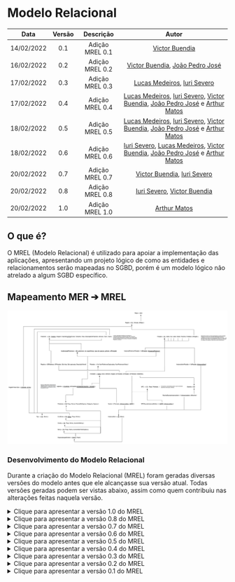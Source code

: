 # Modelo Relacional

|    Data    | Versão | Descrição | Autor |
| :---: | :----: | :---: | :---: |
| 14/02/2022 | 0.1 | Adição MREL 0.1 | [Victor Buendia](https://github.com/Victor-Buendia) |
| 16/02/2022 | 0.2 | Adição MREL 0.2 | [Victor Buendia](https://github.com/Victor-Buendia), [João Pedro José](https://github.com/sudjoao) |
| 17/02/2022 | 0.3 | Adição MREL 0.3 | [Lucas Medeiros](https://github.com/medeiroslucas), [Iuri Severo](https://github.com/iurisevero) |
| 17/02/2022 | 0.4 | Adição MREL 0.4 | [Lucas Medeiros](https://github.com/medeiroslucas), [Iuri Severo](https://github.com/iurisevero), [Victor Buendia](https://github.com/Victor-Buendia), [João Pedro José](https://github.com/sudjoao) e [Arthur Matos](https://github.com/Arthur-Gaudium)  |
| 18/02/2022 | 0.5 | Adição MREL 0.5 | [Lucas Medeiros](https://github.com/medeiroslucas), [Iuri Severo](https://github.com/iurisevero), [Victor Buendia](https://github.com/Victor-Buendia), [João Pedro José](https://github.com/sudjoao) e [Arthur Matos](https://github.com/Arthur-Gaudium)  |
| 18/02/2022 | 0.6 | Adição MREL 0.6 | [Iuri Severo](https://github.com/iurisevero), [Lucas Medeiros](https://github.com/medeiroslucas), [Victor Buendia](https://github.com/Victor-Buendia), [João Pedro José](https://github.com/sudjoao) e [Arthur Matos](https://github.com/Arthur-Gaudium)  |
| 20/02/2022 | 0.7 | Adição MREL 0.7 | [Victor Buendia](https://github.com/Victor-Buendia), [Iuri Severo](https://github.com/iurisevero) |
| 20/02/2022 | 0.8 | Adição MREL 0.8 | [Iuri Severo](https://github.com/iurisevero), [Victor Buendia](https://github.com/Victor-Buendia) |
| 20/02/2022 | 1.0 | Adição MREL 1.0 | [Arthur Matos](https://github.com/Arthur-Gaudium) |

## O que é?

O MREL (Modelo Relacional) é utilizado para apoiar a implementação das aplicações, apresentando um projeto lógico de como as entidades e relacionamentos serão mapeadas no SGBD, porém é um modelo lógico não atrelado a algum SGBD específico.

## Mapeamento MER ➔ MREL

![MREL v1.0](../Assets/Images/MREL/MRELv1.0.png)

### Desenvolvimento do Modelo Relacional

Durante a criação do Modelo Relacional (MREL) foram geradas diversas versões do modelo antes que ele alcançasse sua versão atual. Todas versões geradas podem ser vistas abaixo, assim como quem contribuiu nas alterações feitas naquela versão.


<details>
<summary>Clique para apresentar a versão 1.0 do MREL</summary>

As modificações realizadas nesta versão foram:
- *Apenas revisão de primeira versão final*

![MREL v1.0](../Assets/Images/MREL/MRELv1.0.png)

**Autor(es):** [Arthur Matos](https://github.com/Arthur-Gaudium)<br><br>
</details>

<details>
<summary>Clique para apresentar a versão 0.8 do MREL</summary>

As modificações realizadas nesta versão foram:
- Remoção da tabela TreinadorCapturaInstanciaDePokemon, que estava duplicada
- Organização do diagrama, reduzindo o número de linha sobrepostas

![MREL v0.8](../Assets/Images/MREL/MRELv0.8.png)

**Autor(es):** [Iuri Severo](https://github.com/iurisevero), [Victor Buendia](https://github.com/Victor-Buendia)<br><br>
</details>

<details>
<summary>Clique para apresentar a versão 0.7 do MREL</summary>

As modificações realizadas nesta versão foram:
- Criação da tabela da agregação "Captura"
- Criação da tabela "Vende" para conectar o ternário Treinador, Instância e Vendedor
- Criação do mapeamento de chaves estrangeiras em vermelho
- Na instância de pokemón, retiramos id_pokemon como chave primária

![MREL v0.7](../Assets/Images/MREL/MRELv0.7.png)

**Autor(es):** [Victor Buendia](https://github.com/Victor-Buendia), [Iuri Severo](https://github.com/iurisevero)<br><br>
</details>

<details>
<summary>Clique para apresentar a versão 0.6 do MREL</summary>

As modificações realizadas nesta versão foram:
- Adição da generalização NPC
- Mapeamento das alguns relacionamentos N:M :
    - Vendedor \<guarda> Instancia de Item;
    - Professor \<instrui> Treinador;

![MREL v0.6](../Assets/Images/MREL/MRELv0.6.png)

**Autor(es):** [Iuri Severo](https://github.com/iurisevero), [João Pedro José](https://github.com/sudjoao) <br><br>
</details>

<details>
<summary>Clique para apresentar a versão 0.5 do MREL</summary>

As modificações realizadas nesta versão foram:
- Mapeamento das alguns relacionamentos 1:N :
    - Pokémon \<referencia> Instancia Pokémon;
    - Treinador \<captura> Instancia Pokémon;
    - Pokedex \<registra> Pokémon;
    - Mochila \<guarda> Instancia Item;
    - Posição \<forma> Região.
    - Mapa \<contem> Região.
    - Região \<possui> Tipo.
    
Nesta etapa iniciamos o passo 4 de mapear relacionamentos 1:N.

![MREL v0.5](../Assets/Images/MREL/MRELv0.5.png)

**Autor(es):** Todos os membros <br><br>
</details>

<details>
<summary>Clique para apresentar a versão 0.4 do MREL</summary>

As modificações realizadas nesta versão foram:
- Mapeamento das alguns relacionamentos 1:1 :
    - Posição \<contem> Instancia Pokémon;
    - Posição \<comporta> Instancia Item;
    - Treinador \<possui> Pokedex;
    - Tipo \<forma> Evostone;
    - Posição \<contém> Treinador.
    - Pokémon \<evolui> Pokémon.
    
Nesta etapa iniciamos o passo 3 de mapear relacionamentos 1:1.

![MREL v0.4](../Assets/Images/MREL/MRELv0.4.png)

**Autor(es):** Todos os membros <br><br>

</details>

<details>
<summary>Clique para apresentar a versão 0.3 do MREL</summary>

As modificações realizadas nesta versão foram:
- Mapeamento das entidades fracas:
    - Instância de Candy
    - Instância de Berry
    - Instância de Pokebola
    
Nesta etapa continuamos o passo 2 de mapear entidades fracas.

![MREL v0.3](../Assets/Images/MREL/MRELv0.3.png)

**Autor(es):** [Lucas Medeiros](https://github.com/medeiroslucas), [Iuri Severo](https://github.com/iurisevero) <br><br>

</details>

<details>
<summary>Clique para apresentar a versão 0.2 do MREL</summary>

As modificações realizadas nesta versão foram:
- Mapeamento das entidades:
    - Instância de Pokemón
    - EvoStone
    - Candy
    - Berry
    - Pokebola
    - NPC
    - Pokedex
    - Treinador
    
Nesta etapa finalizamos o passo 1 de mapear todas as entidades e começamos a etapa 2 de mapear entidades fracas *(Instância de Pokemón)*.

![MREL v0.2](../Assets/Images/MREL/MRELv0.2.png)

**Autor(es):** [Victor Buendia](https://github.com/Victor-Buendia), [João Pedro José](https://github.com/sudjoao)<br><br>

</details>

<details>
<summary>Clique para apresentar a versão 0.1 do MREL</summary>

![MREL v0.1](../Assets/Images/MREL/MRELv0.1.png)

**Autor(es):** [Victor Buendia](https://github.com/Victor-Buendia)<br><br>

</details>
